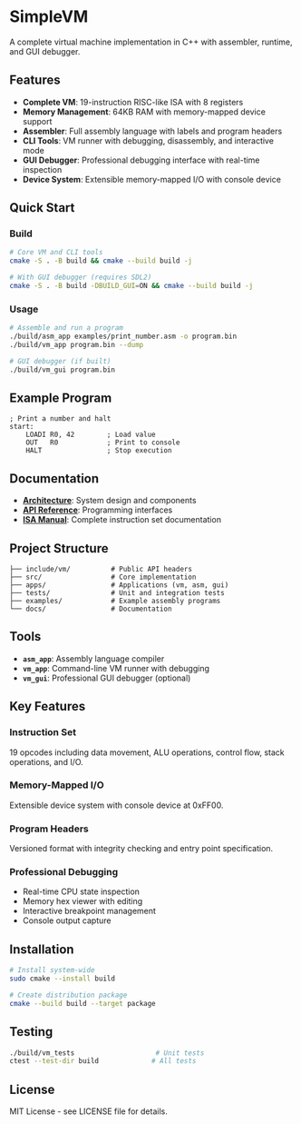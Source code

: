 # SimpleVM

A complete virtual machine implementation in C++ with assembler, runtime, and GUI debugger.

## Features

- **Complete VM**: 19-instruction RISC-like ISA with 8 registers
- **Memory Management**: 64KB RAM with memory-mapped device support  
- **Assembler**: Full assembly language with labels and program headers
- **CLI Tools**: VM runner with debugging, disassembly, and interactive mode
- **GUI Debugger**: Professional debugging interface with real-time inspection
- **Device System**: Extensible memory-mapped I/O with console device

## Quick Start

### Build
```bash
# Core VM and CLI tools
cmake -S . -B build && cmake --build build -j

# With GUI debugger (requires SDL2)
cmake -S . -B build -DBUILD_GUI=ON && cmake --build build -j
```

### Usage
```bash
# Assemble and run a program
./build/asm_app examples/print_number.asm -o program.bin
./build/vm_app program.bin --dump

# GUI debugger (if built)
./build/vm_gui program.bin
```

## Example Program

```assembly
; Print a number and halt
start:
    LOADI R0, 42        ; Load value
    OUT   R0            ; Print to console  
    HALT                ; Stop execution
```

## Documentation

- **[Architecture](docs/ARCHITECTURE.md)**: System design and components
- **[API Reference](docs/API.md)**: Programming interfaces
- **[ISA Manual](docs/ISA.md)**: Complete instruction set documentation

## Project Structure

```
├── include/vm/          # Public API headers
├── src/                 # Core implementation  
├── apps/                # Applications (vm, asm, gui)
├── tests/               # Unit and integration tests
├── examples/            # Example assembly programs
└── docs/                # Documentation
```

## Tools

- **`asm_app`**: Assembly language compiler
- **`vm_app`**: Command-line VM runner with debugging
- **`vm_gui`**: Professional GUI debugger (optional)

## Key Features

### Instruction Set
19 opcodes including data movement, ALU operations, control flow, stack operations, and I/O.

### Memory-Mapped I/O
Extensible device system with console device at 0xFF00.

### Program Headers
Versioned format with integrity checking and entry point specification.

### Professional Debugging
- Real-time CPU state inspection
- Memory hex viewer with editing
- Interactive breakpoint management
- Console output capture

## Installation

```bash
# Install system-wide
sudo cmake --install build

# Create distribution package
cmake --build build --target package
```

## Testing

```bash
./build/vm_tests                    # Unit tests
ctest --test-dir build             # All tests
```

## License

MIT License - see LICENSE file for details.
